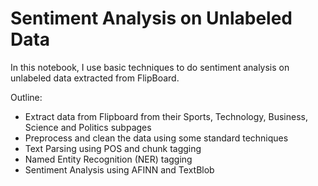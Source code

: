 # Sentiment Analysis on Unlabeled Data
In this notebook, I use basic techniques to do sentiment analysis on unlabeled data extracted from FlipBoard.

Outline:

 - Extract data from Flipboard from their Sports, Technology, Business, Science and Politics subpages
 - Preprocess and clean the data using some standard techniques
 - Text Parsing using POS and chunk tagging
 - Named Entity Recognition (NER) tagging
 - Sentiment Analysis using AFINN and TextBlob


